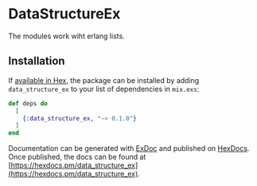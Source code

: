# DataStructureEx
The modules work wiht erlang lists.

## Installation

If [available in Hex](https://hex.pm/docs/publish), the package can be installed
by adding `data_structure_ex` to your list of dependencies in `mix.exs`:

```elixir
def deps do
  [
    {:data_structure_ex, "~> 0.1.0"}
  ]
end
```

Documentation can be generated with [ExDoc](https://github.com/elixir-lang/ex_doc)
and published on [HexDocs](https://hexdocs.pm). Once published, the docs can
be found at [https://hexdocs.pm/data_structure_ex](https://hexdocs.pm/data_structure_ex).

